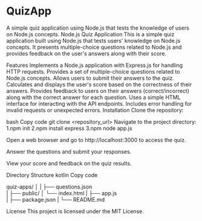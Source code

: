 # QuizApp
A simple quiz application using Node.js that tests the knowledge of users on Node.js concepts.
Node.js Quiz Application
This is a simple quiz application built using Node.js that tests users' knowledge on Node.js concepts. It presents multiple-choice questions related to Node.js and provides feedback on the user's answers along with their score.

Features
Implements a Node.js application with Express.js for handling HTTP requests.
Provides a set of multiple-choice questions related to Node.js concepts.
Allows users to submit their answers to the quiz.
Calculates and displays the user's score based on the correctness of their answers.
Provides feedback to users on their answers (correct/incorrect) along with the correct answer for each question.
Uses a simple HTML interface for interacting with the API endpoints.
Includes error handling for invalid requests or unexpected errors.
Installation
Clone the repository:

bash
Copy code
git clone <repository_url>
Navigate to the project directory:
1.npm init
2.npm install express
3.npm node app.js

Open a web browser and go to http://localhost:3000 to access the quiz.

Answer the questions and submit your responses.

View your score and feedback on the quiz results.

Directory Structure
kotlin
Copy code

quiz-apps/
│
|
├── questions.json  
|
├── public/
│   └── index.html
|
├── app.js  
|
├── package.json
|
└── README.md


License
This project is licensed under the MIT License.
